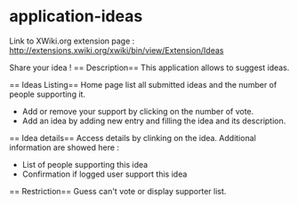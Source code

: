 application-ideas
=================

Link to XWiki.org extension page : http://extensions.xwiki.org/xwiki/bin/view/Extension/Ideas

Share your idea !
== Description==
This application allows to suggest ideas.

== Ideas Listing==
Home page list all submitted ideas and the number of people supporting it.
* Add or remove your support by clicking on the number of vote.
* Add an idea by adding new entry and filling the idea and its description.

== Idea details==
Access details by clinking on the idea.
Additional information are showed here :
* List of people supporting this idea
* Confirmation if logged user support this idea

== Restriction==
Guess can't vote or display supporter list.
